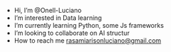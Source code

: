 - Hi, I’m @Onell-Luciano
- I’m interested in Data learning 
- I’m currently learning Python, some Js frameworks
- I’m looking to collaborate on AI structur
- How to reach me rasamiarisonluciano@gmail.com

<!---
Onell-Luciano/Onell-Luciano is a ✨ special ✨ repository because its `README.md` (this file) appears on your GitHub profile.
You can click the Preview link to take a look at your changes.
--->
